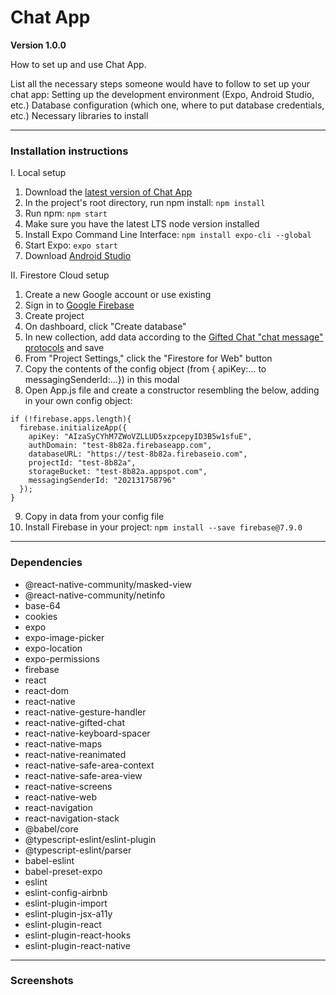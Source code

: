 # Chat App

**Version 1.0.0**

How to set up and use Chat App.

List all the necessary steps someone would have to follow to set up your chat app:
Setting up the development environment (Expo, Android Studio, etc.)
Database configuration (which one, where to put database credentials, etc.)
Necessary libraries to install


---

### Installation instructions

I. Local setup
1. Download the [latest version of Chat App](https://github.com/edenbenbow/chat-app)
2. In the project's root directory, run npm install: ```npm install```
3. Run npm: ``npm start``
4. Make sure you have the latest LTS node version installed
5. Install Expo Command Line Interface: ``npm install expo-cli --global`` 
6. Start Expo: ```expo start```
7. Download [Android Studio](https://developer.android.com/studio)

II. Firestore Cloud setup
1. Create a new Google account or use existing
2. Sign in to [Google Firebase](https://firebase.google.com/)
3. Create project
4. On dashboard, click "Create database"
5. In new collection, add data according to the [Gifted Chat "chat message" protocols](https://github.com/FaridSafi/react-native-gifted-chat#message-object) and save
6. From "Project Settings," click the "Firestore for Web" button
7. Copy the contents of the config object (from { apiKey:… to messagingSenderId:…}) in this modal
8. Open App.js file and create a constructor resembling the below, adding in your own config object:
```
if (!firebase.apps.length){
  firebase.initializeApp({
    apiKey: "AIzaSyCYhM7ZWoVZLLUD5xzpcepyID3B5w1sfuE",
    authDomain: "test-8b82a.firebaseapp.com",
    databaseURL: "https://test-8b82a.firebaseio.com",
    projectId: "test-8b82a",
    storageBucket: "test-8b82a.appspot.com",
    messagingSenderId: "202131758796"
  });
}
```
9. Copy in data from your config file
10. Install Firebase in your project: ``npm install --save firebase@7.9.0``

---

### Dependencies
   - @react-native-community/masked-view
   - @react-native-community/netinfo
   - base-64
   - cookies
   - expo
   - expo-image-picker
   - expo-location
   - expo-permissions
   - firebase
   - react
   - react-dom
   - react-native
   - react-native-gesture-handler
   - react-native-gifted-chat
   - react-native-keyboard-spacer
   - react-native-maps
   - react-native-reanimated
   - react-native-safe-area-context
   - react-native-safe-area-view
   - react-native-screens
   - react-native-web
   - react-navigation
   - react-navigation-stack
   - @babel/core
   - @typescript-eslint/eslint-plugin
   - @typescript-eslint/parser
   - babel-eslint
   - babel-preset-expo
   - eslint
   - eslint-config-airbnb
   - eslint-plugin-import
   - eslint-plugin-jsx-a11y
   - eslint-plugin-react
   - eslint-plugin-react-hooks
   - eslint-plugin-react-native
---

### Screenshots
